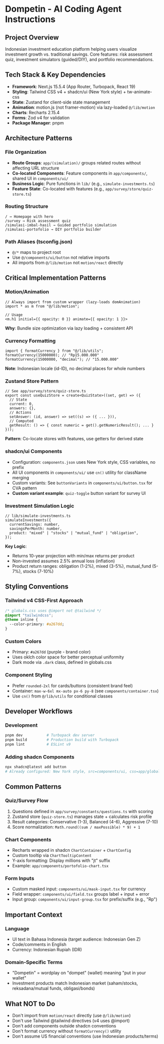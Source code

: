 # Dompetin - AI Coding Agent Instructions

## Project Overview

Indonesian investment education platform helping users visualize investment growth vs. traditional savings. Core features: risk assessment quiz, investment simulators (guided/DIY), and portfolio recommendations.

## Tech Stack & Key Dependencies

- **Framework**: Next.js 15.5.4 (App Router, Turbopack, React 19)
- **Styling**: Tailwind CSS v4 + shadcn/ui (New York style) + tw-animate-css
- **State**: Zustand for client-side state management
- **Animation**: motion.js (not framer-motion) via lazy-loaded `@/lib/motion`
- **Charts**: Recharts 2.15.4
- **Forms**: Zod v4 for validation
- **Package Manager**: pnpm

## Architecture Patterns

### File Organization

- **Route Groups**: `app/(simulation)/` groups related routes without affecting URL structure
- **Co-located Components**: Feature components in `app/components/`, shared UI in `components/ui/`
- **Business Logic**: Pure functions in `lib/` (e.g., `simulate-investments.ts`)
- **Feature State**: Co-located with features (e.g., `app/survey/store/quiz-store.ts`)

### Routing Structure

```
/ → Homepage with hero
/survey → Risk assessment quiz
/simulasi-imbal-hasil → Guided portfolio simulation
/simulasi-portofolio → DIY portfolio builder
```

### Path Aliases (tsconfig.json)

- `@/*` maps to project root
- Use `@/components/ui/button` not relative imports
- All imports from `@/lib/motion` not `motion/react` directly

## Critical Implementation Patterns

### Motion/Animation

```tsx
// Always import from custom wrapper (lazy-loads domAnimation)
import * as m from "@/lib/motion";

// Usage
<m.h1 initial={{ opacity: 0 }} animate={{ opacity: 1 }}>
```

**Why**: Bundle size optimization via lazy loading + consistent API

### Currency Formatting

```tsx
import { formatCurrency } from "@/lib/utils";
formatCurrency(15000000); // "Rp15.000.000"
formatCurrency(15000000, "decimal"); // "15.000.000"
```

**Note**: Indonesian locale (id-ID), no decimal places for whole numbers

### Zustand Store Pattern

```tsx
// See app/survey/store/quiz-store.ts
export const useQuizStore = create<QuizState>((set, get) => ({
  // State
  current: 0,
  answers: {},
  // Actions
  setAnswer: (id, answer) => set((s) => ({ ... })),
  // Computed
  getResult: () => { const numeric = get().getNumericResult(); ... }
}));
```

**Pattern**: Co-locate stores with features, use getters for derived state

### shadcn/ui Components

- Configuration: `components.json` uses New York style, CSS variables, no prefix
- All UI components in `components/ui/` use `cn()` utility for className merging
- Custom variants: See `buttonVariants` in `components/ui/button.tsx` for CVA pattern
- **Custom variant example**: `quiz-toggle` button variant for survey UI

### Investment Simulation Logic

```tsx
// lib/simulate-investments.ts
simulateInvestments({
  currentSavings: number,
  savingsPerMonth: number,
  product: "mixed" | "stocks" | "mutual_fund" | "obligation",
});
```

**Key Logic**:

- Returns 10-year projection with min/max returns per product
- Non-invested assumes 2.5% annual loss (inflation)
- Product return ranges: obligation (1-2%), mixed (3-5%), mutual_fund (5-7%), stocks (7-10%)

## Styling Conventions

### Tailwind v4 CSS-First Approach

```css
/* globals.css uses @import not @tailwind */
@import "tailwindcss";
@theme inline {
  --color-primary: #a267dd;
}
```

### Custom Colors

- Primary: `#a267dd` (purple - brand color)
- Uses oklch color space for better perceptual uniformity
- Dark mode via `.dark` class, defined in globals.css

### Component Styling

- Prefer `rounded-2xl` for cards/buttons (consistent brand feel)
- Container: `max-w-6xl mx-auto px-6 py-8` (see `components/container.tsx`)
- Use `cn()` from `@/lib/utils` for conditional classes

## Developer Workflows

### Development

```bash
pnpm dev           # Turbopack dev server
pnpm build         # Production build with Turbopack
pnpm lint          # ESLint v9
```

### Adding shadcn Components

```bash
npx shadcn@latest add button
# Already configured: New York style, src=components/ui, css=app/globals.css
```

## Common Patterns

### Quiz/Survey Flow

1. Questions defined in `app/survey/constants/questions.ts` with scoring
2. Zustand store (`quiz-store.ts`) manages state + calculates risk profile
3. Result categories: Conservative (1-3), Balanced (4-6), Aggressive (7-10)
4. Score normalization: `Math.round((sum / maxPossible) * 9) + 1`

### Chart Components

- Recharts wrapped in shadcn `ChartContainer` + `ChartConfig`
- Custom tooltip via `ChartTooltipContent`
- Y-axis formatting: Display millions with "jt" suffix
- Example: `app/components/portofolio-chart.tsx`

### Form Inputs

- Custom masked input: `components/ui/mask-input.tsx` for currency
- Field wrapper: `components/ui/field.tsx` groups label + input + error
- Input group: `components/ui/input-group.tsx` for prefix/suffix (e.g., "Rp")

## Important Context

### Language

- UI text in Bahasa Indonesia (target audience: Indonesian Gen Z)
- Code/comments in English
- Currency: Indonesian Rupiah (IDR)

### Domain-Specific Terms

- "Dompetin" = wordplay on "dompet" (wallet) meaning "put in your wallet"
- Investment products match Indonesian market (saham/stocks, reksadana/mutual funds, obligasi/bonds)

## What NOT to Do

- Don't import from `motion/react` directly (use `@/lib/motion`)
- Don't use Tailwind @tailwind directives (v4 uses @import)
- Don't add components outside shadcn conventions
- Don't format currency without `formatCurrency()` utility
- Don't assume US financial conventions (use Indonesian products/terms)
